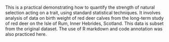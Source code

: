 This is a practical demonstrating how to quantify the strength of natural selection acting on a trait, using standard statistical techniques.
It involves analysis of data on birth weight of red deer calves from the long-term study of red deer on the Isle of Rum, Inner Hebrides, Scotland. This data is subset from the original dataset.
The use of R markdown and code annotation was also practiced here.
